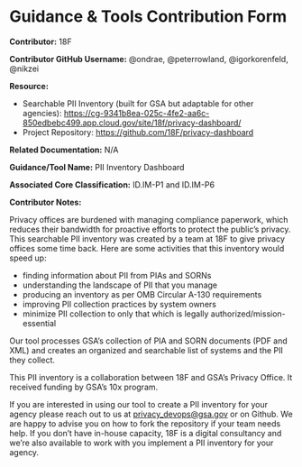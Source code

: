 # Guidance & Tools Contribution Form

**Contributor:** 18F

**Contributor GitHub Username:** @ondrae, @peterrowland, @igorkorenfeld, @nikzei

**Resource:** 

 - Searchable PII Inventory (built for GSA but adaptable for other agencies): https://cg-9341b8ea-025c-4fe2-aa6c-850edbebc499.app.cloud.gov/site/18f/privacy-dashboard/
 - Project Repository: https://github.com/18F/privacy-dashboard

**Related Documentation:** N/A

**Guidance/Tool Name:**  PII Inventory Dashboard

**Associated Core Classification:** ID.IM-P1 and ID.IM-P6

**Contributor Notes:**

Privacy offices are burdened with managing compliance paperwork, which reduces their bandwidth for proactive efforts to protect the public’s privacy. This searchable PII inventory was created by a team at 18F to give privacy offices some time back. Here are some activities that this inventory would speed up:

 - finding information about PII from PIAs and SORNs
 - understanding the landscape of PII that you manage
 - producing an inventory as per OMB Circular A-130 requirements
 - improving PII collection practices by system owners
 - minimize PII collection to only that which is legally authorized/mission-essential 
 
Our tool processes GSA’s collection of PIA and SORN documents (PDF and XML) and creates an organized and searchable list of systems and the PII they collect.
 
This PII inventory is a collaboration between 18F and GSA’s Privacy Office. It received funding by GSA’s 10x program. 
 
If you are interested in using our tool to create a PII inventory for your agency please reach out to us at privacy_devops@gsa.gov or on Github. We are happy to advise you on how to fork the repository if your team needs help. If you don’t have in-house capacity, 18F is a digital consultancy and we’re also available to work with you implement a PII inventory for your agency. 

